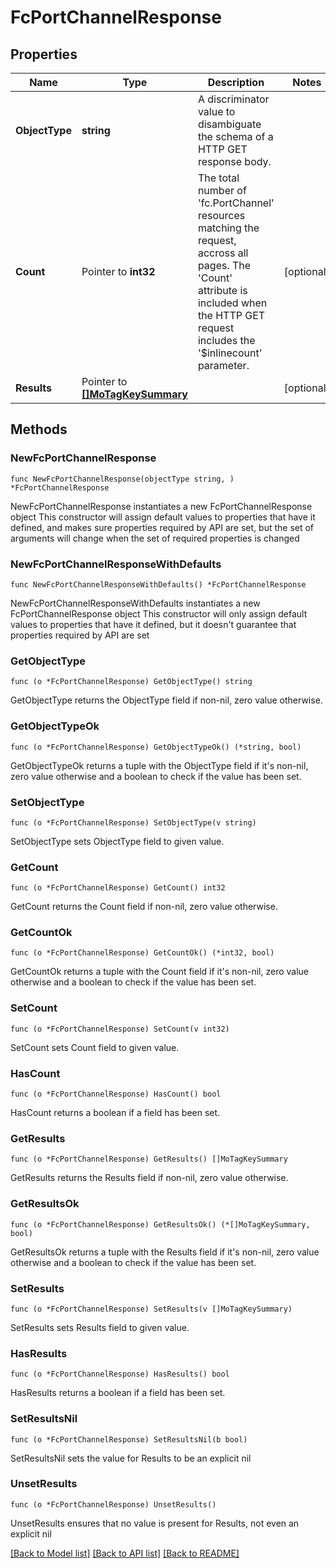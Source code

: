 # FcPortChannelResponse

## Properties

Name | Type | Description | Notes
------------ | ------------- | ------------- | -------------
**ObjectType** | **string** | A discriminator value to disambiguate the schema of a HTTP GET response body. | 
**Count** | Pointer to **int32** | The total number of &#39;fc.PortChannel&#39; resources matching the request, accross all pages. The &#39;Count&#39; attribute is included when the HTTP GET request includes the &#39;$inlinecount&#39; parameter. | [optional] 
**Results** | Pointer to [**[]MoTagKeySummary**](MoTagKeySummary.md) |  | [optional] 

## Methods

### NewFcPortChannelResponse

`func NewFcPortChannelResponse(objectType string, ) *FcPortChannelResponse`

NewFcPortChannelResponse instantiates a new FcPortChannelResponse object
This constructor will assign default values to properties that have it defined,
and makes sure properties required by API are set, but the set of arguments
will change when the set of required properties is changed

### NewFcPortChannelResponseWithDefaults

`func NewFcPortChannelResponseWithDefaults() *FcPortChannelResponse`

NewFcPortChannelResponseWithDefaults instantiates a new FcPortChannelResponse object
This constructor will only assign default values to properties that have it defined,
but it doesn't guarantee that properties required by API are set

### GetObjectType

`func (o *FcPortChannelResponse) GetObjectType() string`

GetObjectType returns the ObjectType field if non-nil, zero value otherwise.

### GetObjectTypeOk

`func (o *FcPortChannelResponse) GetObjectTypeOk() (*string, bool)`

GetObjectTypeOk returns a tuple with the ObjectType field if it's non-nil, zero value otherwise
and a boolean to check if the value has been set.

### SetObjectType

`func (o *FcPortChannelResponse) SetObjectType(v string)`

SetObjectType sets ObjectType field to given value.


### GetCount

`func (o *FcPortChannelResponse) GetCount() int32`

GetCount returns the Count field if non-nil, zero value otherwise.

### GetCountOk

`func (o *FcPortChannelResponse) GetCountOk() (*int32, bool)`

GetCountOk returns a tuple with the Count field if it's non-nil, zero value otherwise
and a boolean to check if the value has been set.

### SetCount

`func (o *FcPortChannelResponse) SetCount(v int32)`

SetCount sets Count field to given value.

### HasCount

`func (o *FcPortChannelResponse) HasCount() bool`

HasCount returns a boolean if a field has been set.

### GetResults

`func (o *FcPortChannelResponse) GetResults() []MoTagKeySummary`

GetResults returns the Results field if non-nil, zero value otherwise.

### GetResultsOk

`func (o *FcPortChannelResponse) GetResultsOk() (*[]MoTagKeySummary, bool)`

GetResultsOk returns a tuple with the Results field if it's non-nil, zero value otherwise
and a boolean to check if the value has been set.

### SetResults

`func (o *FcPortChannelResponse) SetResults(v []MoTagKeySummary)`

SetResults sets Results field to given value.

### HasResults

`func (o *FcPortChannelResponse) HasResults() bool`

HasResults returns a boolean if a field has been set.

### SetResultsNil

`func (o *FcPortChannelResponse) SetResultsNil(b bool)`

 SetResultsNil sets the value for Results to be an explicit nil

### UnsetResults
`func (o *FcPortChannelResponse) UnsetResults()`

UnsetResults ensures that no value is present for Results, not even an explicit nil

[[Back to Model list]](../README.md#documentation-for-models) [[Back to API list]](../README.md#documentation-for-api-endpoints) [[Back to README]](../README.md)


